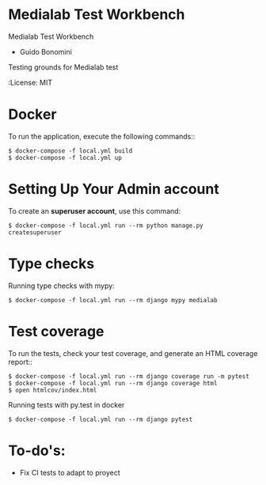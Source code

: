 Medialab Test Workbench
================

Medialab Test Workbench
 - Guido Bonomini

 Testing grounds for Medialab test

:License: MIT


Docker
================

To run the application, execute the following commands::

    $ docker-compose -f local.yml build
    $ docker-compose -f local.yml up


Setting Up Your Admin account
================

To create an **superuser account**, use this command:

    $ docker-compose -f local.yml run --rm python manage.py createsuperuser


Type checks
================

Running type checks with mypy:

    $ docker-compose -f local.yml run --rm django mypy medialab


Test coverage
================

To run the tests, check your test coverage, and generate an HTML coverage report::

    $ docker-compose -f local.yml run --rm django coverage run -m pytest
    $ docker-compose -f local.yml run --rm django coverage html
    $ open htmlcov/index.html

Running tests with py.test in docker

    $ docker-compose -f local.yml run --rm django pytest


To-do's:
================
- Fix CI tests to adapt to proyect